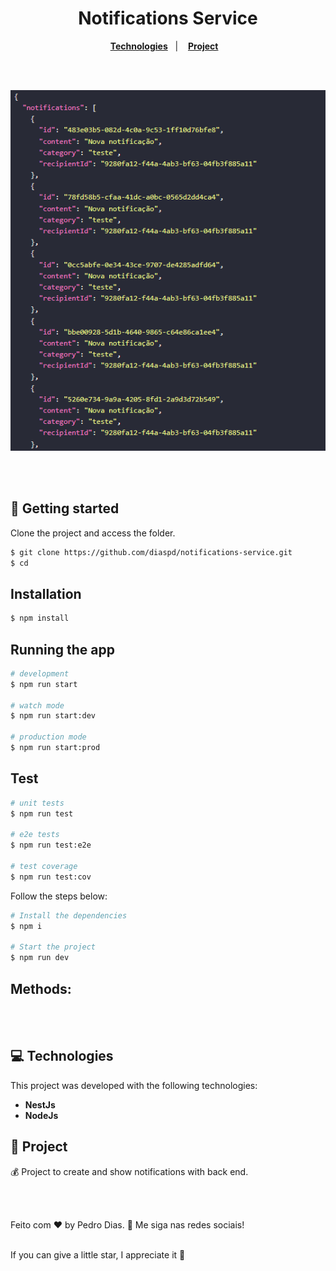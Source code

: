 <h1 align="center">
  Notifications Service
</h1>

<p align="center">
  <a href="#-Technologies"><b>Technologies</b></a>&nbsp;&nbsp;&nbsp;|&nbsp;&nbsp;&nbsp;
  <a href="#-Project"><b>Project</b></a>&nbsp;&nbsp;&nbsp;
</p>

<br></br>

<div align="center">
  <img alt="" title="" src="img.png" />
</div> 

<br></br>

## 🚀 Getting started

Clone the project and access the folder.

```bash
$ git clone https://github.com/diaspd/notifications-service.git
$ cd 
```

## Installation

```bash
$ npm install
```

## Running the app

```bash
# development
$ npm run start

# watch mode
$ npm run start:dev

# production mode
$ npm run start:prod
```

## Test

```bash
# unit tests
$ npm run test

# e2e tests
$ npm run test:e2e

# test coverage
$ npm run test:cov
```

Follow the steps below:
```bash
# Install the dependencies
$ npm i

# Start the project
$ npm run dev
```

<h2>Methods: </h2>

<br></br>

## 💻 Technologies

This project was developed with the following technologies:
<b>
- NestJs
- NodeJs
</b>

## 📄 Project
💰 Project to create and show notifications with back end.

<br></br>

Feito com ♥ by Pedro Dias. 👋 Me siga nas redes sociais!<br></br>

If you can give a little star, I appreciate it 🤩
